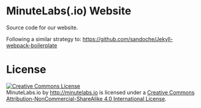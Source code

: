 MinuteLabs(.io) Website
========================

Source code for our website.

Following a similar strategy to: https://github.com/sandoche/Jekyll-webpack-boilerplate

License
=======

<a rel="license" href="http://creativecommons.org/licenses/by-nc-sa/4.0/"><img alt="Creative Commons License" style="border-width:0" src="http://i.creativecommons.org/l/by-nc-sa/4.0/88x31.png" /></a><br /><span xmlns:dct="http://purl.org/dc/terms/" property="dct:title">MinuteLabs.io</span> by <a xmlns:cc="http://creativecommons.org/ns#" href="http://minutelabs.io" property="cc:attributionName" rel="cc:attributionURL">http://minutelabs.io</a> is licensed under a <a rel="license" href="http://creativecommons.org/licenses/by-nc-sa/4.0/">Creative Commons Attribution-NonCommercial-ShareAlike 4.0 International License</a>.
